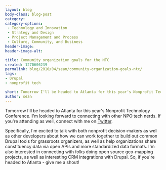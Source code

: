 ```yaml
---
layout: blog
body-class: blog-post
category:
category-options:
 - Technology and Innovation
 - Strategy and Design
 - Project Management and Process
 - Culture, Community, and Business
header-image:
header-image-alt:

title: Community organization goals for the NTC
created: 1270606239
permalink: blog/2010/04/sean/community-organization-goals-ntc/
tags:
- Drupal
- nonprofit tech

short: Tomorrow I'll be headed to Atlanta for this year's Nonprofit Technology Conference. 
author: sean
---
```

Tomorrow I'll be headed to Atlanta for this year's Nonprofit Technology Conference. I'm looking forward to connecting with other NPO tech nerds. If you're attending as well, connect with me on <a href="http://twitter.com/sean_larkin" target="_blank">Twitter</a>.

Specifically, I'm excited to talk with both nonprofit decision-makers as well as other developers about how we can work together to build out common Drupal tools for grassroots organizers, as well as help organizations share constituency data via open APIs and more standardized data formats. I'm also interested in connecting with folks doing open source geo-mapping projects, as well as interesting CRM integrations with Drupal. So, if you're headed to Atlanta - give me a shout!
